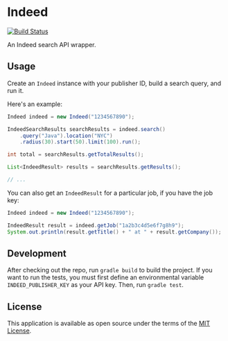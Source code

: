 # Indeed
[![Build Status](https://travis-ci.org/stevesoltys/indeed.svg?branch=master)](https://travis-ci.org/stevesoltys/indeed)

An Indeed search API wrapper.

## Usage
Create an `Indeed` instance with your publisher ID, build a search query, and run it.

Here's an example:
```java
Indeed indeed = new Indeed("1234567890");

IndeedSearchResults searchResults = indeed.search()
    .query("Java").location("NYC")
    .radius(30).start(50).limit(100).run();

int total = searchResults.getTotalResults();

List<IndeedResult> results = searchResults.getResults();

// ...
```

You can also get an `IndeedResult` for a particular job, if you have the job key:
```java
Indeed indeed = new Indeed("1234567890");

IndeedResult result = indeed.getJob("1a2b3c4d5e6f7g8h9");
System.out.println(result.getTitle() + " at " + result.getCompany());
```


## Development
After checking out the repo, run `gradle build` to build the project. If you want to run the tests, you must first 
define an environmental variable `INDEED_PUBLISHER_KEY` as your API key. Then, run `gradle test`.

## License
This application is available as open source under the terms of the [MIT License](http://opensource.org/licenses/MIT).
